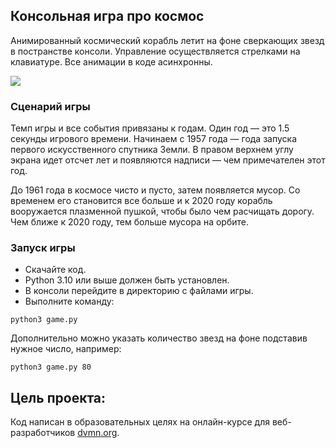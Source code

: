 ## Консольная игра про космос

Анимированный космический корабль летит на фоне сверкающих звезд в постранстве консоли.
Управление осуществляется стрелками на клавиатуре. Все анимации в коде асинхронны.

![](https://i.ibb.co/ZBfvLtq/ezgif-com-animated-gif-maker.gif)

### Сценарий игры

Темп игры и все события привязаны к годам. Один год — это 1.5 секунды игрового времени.
Начинаем с 1957 года — года запуска первого искусственного спутника Земли.
В правом верхнем углу экрана идет отсчет лет и появляются надписи — чем примечателен этот год.

До 1961 года в космосе чисто и пусто, затем появляется мусор.
Со временем его становится все больше и к 2020 году корабль вооружается плазменной пушкой,
чтобы было чем расчищать дорогу. Чем ближе к 2020 году, тем больше мусора на орбите.

### Запуск игры

- Скачайте код.
- Python 3.10 или выше должен быть установлен.
- В консоли перейдите в директорию с файлами игры.
- Выполните команду:

```
python3 game.py

```

Дополнительно можно указать количество звезд на фоне подставив нужное
число, например:

```
python3 game.py 80

```

## Цель проекта:
Код написан в образовательных целях на онлайн-курсе для веб-разработчиков [dvmn.org](https://dvmn.org/).
